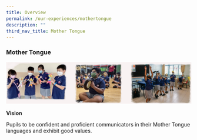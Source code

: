 ```yaml
---
title: Overview
permalink: /our-experiences/mothertongue
description: ""
third_nav_title: Mother Tongue
---
```

### Mother Tongue

![](/images/mtl1.png)

**Vision**

Pupils to be confident and proficient communicators in their Mother Tongue languages and exhibit good values.